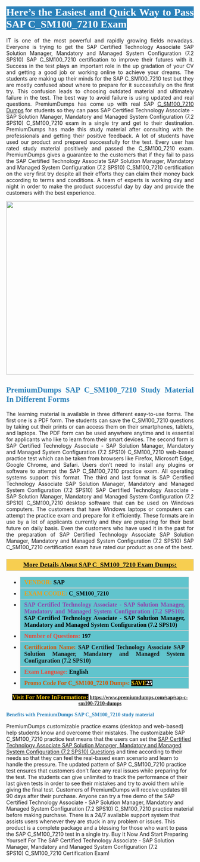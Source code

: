 <h1 style="text-align: justify;"><span style="color:#ffffff;"><span style="font-family:Georgia,serif;"><strong><span style="background-color:#2980b9;">Here’s the Easiest and Quick Way to Pass SAP C_SM100_7210 Exam</span></strong></span></span></h1>

<p style="text-align: justify;">IT is one of the most powerful and rapidly growing fields nowadays. Everyone is trying to get the SAP Certified Technology Associate SAP Solution Manager, Mandatory and Managed System Configuration (7.2 SPS10) SAP C_SM100_7210 certification to improve their futures with it. Success in the test plays an important role in the up gradation of your CV and getting a good job or working online to achieve your dreams. The students are making up their minds for the SAP C_SM100_7210 test but they are mostly confused about where to prepare for it successfully on the first try. This confusion leads to choosing outdated material and ultimately failure in the test. The best way to avoid failure is using updated and real questions. PremiumDumps has come up with real SAP <a href="https://www.premiumdumps.com/sap/sap-c-sm100-7210-dumps">C_SM100_7210 Dumps</a> for students so they can pass SAP Certified Technology Associate - SAP Solution Manager, Mandatory and Managed System Configuration (7.2 SPS10) C_SM100_7210 exam in a single try and get to their destination. PremiumDumps has made this study material after consulting with the professionals and getting their positive feedback. A lot of students have used our product and prepared successfully for the test. Every user has rated study material positively and passed the C_SM100_7210 exam. PremiumDumps gives a guarantee to the customers that if they fail to pass the SAP Certified Technology Associate SAP Solution Manager, Mandatory and Managed System Configuration (7.2 SPS10) C_SM100_7210 certification on the very first try despite all their efforts they can claim their money back according to terms and conditions. A team of experts is working day and night in order to make the product successful day by day and provide the customers with the best experience.</p>

<p style="text-align: center;"><a href="https://www.premiumdumps.com/sap/sap-c-sm100-7210-dumps"><img alt="" src="https://i.imgur.com/KJGzbJ2.jpeg" style="width: 700px; height: 465px;" /></a></p>

<h2 style="text-align: justify;"><span style="color:#2980b9;"><span style="font-family:Georgia,serif;"><strong>PremiumDumps SAP C_SM100_7210 Study Material In Different Forms</strong></span></span></h2>

<p style="text-align: justify;">The learning material is available in three different easy-to-use forms. The first one is a PDF form. The students can save the C_SM100_7210 questions by taking out their prints or can access them on their smartphones, tablets, and laptops. The PDF form can be used anywhere anytime and is essential for applicants who like to learn from their smart devices. The second form is SAP Certified Technology Associate - SAP Solution Manager, Mandatory and Managed System Configuration (7.2 SPS10) C_SM100_7210 web-based practice test which can be taken from browsers like Firefox, Microsoft Edge, Google Chrome, and Safari. Users don’t need to install any plugins or software to attempt the SAP C_SM100_7210 practice exam. All operating systems support this format. The third and last format is SAP Certified Technology Associate SAP Solution Manager, Mandatory and Managed System Configuration (7.2 SPS10) SAP Certified Technology Associate - SAP Solution Manager, Mandatory and Managed System Configuration (7.2 SPS10) C_SM100_7210 desktop software that can be used on Windows computers. The customers that have Windows laptops or computers can attempt the practice exam and prepare for it efficiently. These formats are in use by a lot of applicants currently and they are preparing for their best future on daily basis. Even the customers who have used it in the past for the preparation of SAP Certified Technology Associate SAP Solution Manager, Mandatory and Managed System Configuration (7.2 SPS10) SAP C_SM100_7210 certification exam have rated our product as one of the best.</p>

<h3 style="background: #f7ce50; border: 1px solid rgb(204, 204, 204); padding: 5px 10px; text-align: center;"><span style="font-family:Georgia,serif;"><u><u><span style="color:#000000;"><span style="font-size:11pt"><span style="line-height:normal"><b><span style="font-size:13.0pt"><span cambria="">More Details About SAP C_SM100_7210 Exam Dumps:</span></span></b></span></span></span></u></u></span></h3>

<ul>
	<li style="margin:0cm 10pt">
	<div style="background:#61c4cd; border: 1px solid rgb(204, 204, 204); padding: 5px 10px; text-align: justify;"><span style="font-family:Georgia,serif;"><span style="font-size:11pt"><span style="line-height:normal"><b><span style="font-size:12.0pt"><span new="" roman="" times=""><span style="color:#f39c12;">VENDOR:</span> <span style="color:#000000;">SAP</span></span></span></b></span></span></span></div>
	</li>
	<li style="margin:0cm 10pt">
	<div style="background: #61c4cd; border: 1px solid rgb(204, 204, 204); padding: 5px 10px; text-align: justify;"><span style="font-family:Georgia,serif;"><span style="font-size:11pt"><span style="line-height:normal"><b><span style="font-size:12.0pt"><span new="" roman="" times=""><span style="color:#f39c12;">EXAM CCODE:</span> <span style="color:#000000;">C_SM100_7210</span></span></span></b></span></span></span></div>
	</li>
	<li style="margin:0cm 10pt">
	<div style="background: #61c4cd; border: 1px solid rgb(204, 204, 204); padding: 5px 10px; text-align: justify;"><span style="font-family:Georgia,serif;"><span style="font-size:11pt"><span style="line-height:normal"><b><span style="font-size:12.0pt"><span new="" roman="" times=""><span style="color:#8e44ad;">SAP Certified Technology Associate - SAP Solution Manager, Mandatory and Managed System Configuration (7.2 SPS10):</span> <span style="color:#000000;">SAP Certified Technology Associate - SAP Solution Manager, Mandatory and Managed System Configuration (7.2 SPS10)</span></span></span></b></span></span></span></div>
	</li>
	<li style="margin:0cm 10pt">
	<div style="background: #61c4cd; border: 1px solid rgb(204, 204, 204); padding: 5px 10px;"><span style="font-family:Georgia,serif;"><span style="font-size:11pt"><span style="line-height:normal"><b><span style="font-size:12.0pt"><span new="" roman="" times=""><span style="color:#e74c3c;">Number of Questions:</span><span style="color:#000000;"><span style="color:#f1c40f;"> </span>197</span></span></span></b></span></span></span></div>
	</li>
	<li style="margin:0cm 10pt">
	<div style="background: #61c4cd; border: 1px solid rgb(204, 204, 204); padding: 5px 10px; text-align: justify;"><span style="font-family:Georgia,serif;"><span style="font-size:11pt"><span style="line-height:normal"><b><span style="font-size:12.0pt"><span new="" roman="" times=""><span style="color:#d35400;">Certification Name:</span> SAP Certified Technology Associate SAP Solution Manager, Mandatory and Managed System Configuration (7.2 SPS10)</span></span></b></span></span></span></div>
	</li>
	<li style="margin:0cm 10pt">
	<div style="background: #61c4cd; border: 1px solid rgb(204, 204, 204); padding: 5px 10px; text-align: justify;"><span style="font-family:Georgia,serif;"><span style="font-size:11pt"><span style="line-height:normal"><b><span style="font-size:12.0pt"><span new="" roman="" times=""><span style="color:#e74c3c;">Exam Language:</span> <span style="color:#000000;">English</span></span></span></b></span></span></span></div>
	</li>
	<li style="margin:0cm 10pt">
	<div style="background: #61c4cd; border: 1px solid rgb(204, 204, 204); padding: 5px 10px;"><span style="font-family:Georgia,serif;"><span style="font-size:11pt"><span style="line-height:normal"><b><span style="font-size:12.0pt"><span new="" roman="" times=""><span style="color:#d35400;">Promo Code For C_SM100_7210 Dumps:</span><span style="color:#f1c40f;"> <span style="background-color:#000000;">SAVE</span></span><span style="color:#ffffff;"><span style="background-color:#000000;">25</span></span></span></span></b></span></span></span></div>
	</li>
</ul>

<p style="text-align: center;"><span style="font-family:Georgia,serif;"><strong><span style="font-size:16px;"><span style="color:#f1c40f;"><span style="background-color:#000000;">Visit For More InFormations:</span></span></span> <a href="https://www.premiumdumps.com/sap/sap-c-sm100-7210-dumps">https://www.premiumdumps.com/sap/sap-c-sm100-7210-dumps</a></strong></span></p>

<p><span style="color:#2980b9;"><span style="font-family:Georgia,serif;"><strong><strong><strong>Benefits with PremiumDumps SAP C_SM100_7210 study material</strong></strong></strong></span></span></p>

<p>PremiumDumps customizable practice exams (desktop and web-based) help students know and overcome their mistakes. The customizable SAP C_SM100_7210 practice test means that the users can set the <a href="https://www.premiumdumps.com/sap/sap-certified-technology-associate-dumps">SAP Certified Technology Associate SAP Solution Manager, Mandatory and Managed System Configuration (7.2 SPS10) Questions</a> and time according to their needs so that they can feel the real-based exam scenario and learn to handle the pressure. The updated pattern of SAP C_SM100_7210 practice test ensures that customers don’t face any real issues while preparing for the test. The students can give unlimited to track the performance of their last given tests in order to see their mistakes and try to avoid them while giving the final test. Customers of PremiumDumps will receive updates till 90 days after their purchase. Anyone can try a free demo of the SAP Certified Technology Associate - SAP Solution Manager, Mandatory and Managed System Configuration (7.2 SPS10) C_SM100_7210 practice material before making purchase. There is a 24/7 available support system that assists users whenever they are stuck in any problem or issues. This product is a complete package and a blessing for those who want to pass the SAP C_SM100_7210 test in a single try. Buy It Now And Start Preparing Yourself For The SAP Certified Technology Associate - SAP Solution Manager, Mandatory and Managed System Configuration (7.2 SPS10) C_SM100_7210 Certification Exam!</p>
